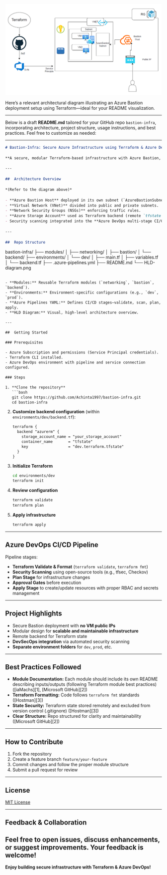 ![Quickstart: Use Terraform to deploy Azure Bastion | Microsoft Learn](https://github.com/Achinta1997/bastion-infra/blob/main/HLD.png)

Here’s a relevant architectural diagram illustrating an Azure Bastion deployment setup using Terraform—ideal for your README visualization.

---

Below is a draft **README.md** tailored for your GitHub repo `bastion-infra`, incorporating architecture, project structure, usage instructions, and best practices. Feel free to customize as needed:

---

```markdown
# Bastion-Infra: Secure Azure Infrastructure using Terraform & Azure DevOps

**A secure, modular Terraform-based infrastructure with Azure Bastion, deployed through Azure DevOps pipelines with integrated code security scanning.**

---

##  Architecture Overview

*(Refer to the diagram above)*

- **Azure Bastion Host** deployed in its own subnet (`AzureBastionSubnet`) to enable secure VM access (SSH/RDP) **without public IPs**.
- **Virtual Network (VNet)** divided into public and private subnets.
- **Network Security Groups (NSGs)** enforcing traffic rules.
- **Azure Storage Account** used as Terraform backend (remote `tfstate` storage).
- Security scanning integrated into the **Azure DevOps multi-stage CI/CD pipeline**.

---

##  Repo Structure

```

bastion-infra/
├── modules/
│   ├── networking/
│   ├── bastion/
│   └── backend/
├── environments/
│   └── dev/
│       ├── main.tf
│       ├── variables.tf
│       └── backend.tf
├── .azure-pipelines.yml
├── README.md
└── HLD-diagram.png

````

- **Modules:** Reusable Terraform modules (`networking`, `bastion`, `backend`).
- **Environments:** Environment-specific configurations (e.g., `dev`, `prod`).
- **Azure Pipelines YAML:** Defines CI/CD stages—validate, scan, plan, apply.
- **HLD Diagram:** Visual, high-level architecture overview.

---

##  Getting Started

### Prerequisites

- Azure Subscription and permissions (Service Principal credentials).
- Terraform CLI installed.
- Azure DevOps environment with pipeline and service connection configured.

### Steps

1. **Clone the repository**
   ```bash
   git clone https://github.com/Achinta1997/bastion-infra.git
   cd bastion-infra
````

2. **Customize backend configuration** (within `environments/dev/backend.tf`):

   ```hcl
   terraform {
     backend "azurerm" {
       storage_account_name = "your_storage_account"
       container_name       = "tfstate"
       key                  = "dev.terraform.tfstate"
     }
   }
   ```

3. **Initialize Terraform**

   ```bash
   cd environments/dev
   terraform init
   ```

4. **Review configuration**

   ```bash
   terraform validate
   terraform plan
   ```

5. **Apply infrastructure**

   ```bash
   terraform apply
   ```

---

## Azure DevOps CI/CD Pipeline

Pipeline stages:

* **Terraform Validate & Format** (`terraform validate`, `terraform fmt`)
* **Security Scanning** using open-source tools (e.g., tfsec, Checkov)
* **Plan Stage** for infrastructure changes
* **Approval Gates** before execution
* **Apply Stage** to create/update resources with proper RBAC and secrets management

---

## Project Highlights

* Secure Bastion deployment with **no VM public IPs**
* Modular design for **scalable and maintainable infrastructure**
* Remote backend for Terraform state
* **DevSecOps integration** via automated security scanning
* **Separate environment folders** for `dev`, `prod`, etc.

---

## Best Practices Followed

* **Module Documentation:** Each module should include its own README describing inputs/outputs (following Terraform module best practices) ([iaMachs][1], [Microsoft GitHub][2])
* **Terraform Formatting:** Code follows `terraform fmt` standards ([Hostman][3])
* **State Security:** Terraform state stored remotely and excluded from version control (.gitignore) ([Hostman][3])
* **Clear Structure:** Repo structured for clarity and maintainability ([Microsoft GitHub][2])

---

## How to Contribute

1. Fork the repository
2. Create a feature branch `feature/your-feature`
3. Commit changes and follow the proper module structure
4. Submit a pull request for review

---

## License

[MIT License](LICENSE)

---

## Feedback & Collaboration

## Feel free to open issues, discuss enhancements, or suggest improvements. Your feedback is welcome!

**Enjoy building secure infrastructure with Terraform & Azure DevOps!**

```

